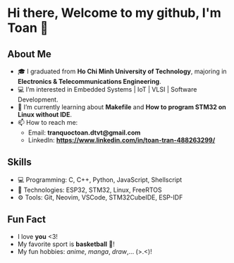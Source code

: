 # Hi there, Welcome to my github, I'm Toan 👋

## About Me
- 🎓 I graduated from **Ho Chi Minh University of Technology**, majoring in **Electronics & Telecommunications Engineering**.
- 💻 I’m interested in Embedded Systems | IoT | VLSI | Software Development.
- 🌱 I’m currently learning about **Makefile** and **How to program STM32 on Linux without IDE**.
- 📫 How to reach me:
  + Email: __tranquoctoan.dtvt@gmail.com__
  + LinkedIn: __https://www.linkedin.com/in/toan-tran-488263299/__

## Skills
- 💻 Programming: C, C++, Python, JavaScript, Shellscript
- 🚀 Technologies: ESP32, STM32, Linux, FreeRTOS
- ⚙️ Tools: Git, Neovim, VSCode, STM32CubeIDE, ESP-IDF

## Fun Fact
- I love __you__ <3!
- My favorite sport is __basketball__ 🏀!
- My fun hobbies: _anime_, _manga_, _draw_,... (>.<)!

